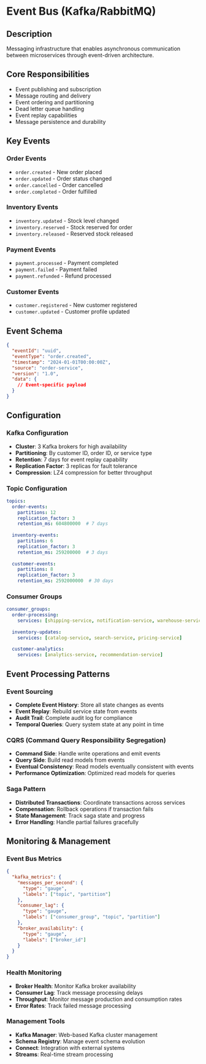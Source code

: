 # Event Bus (Kafka/RabbitMQ)

## Description
Messaging infrastructure that enables asynchronous communication between microservices through event-driven architecture.

## Core Responsibilities
- Event publishing and subscription
- Message routing and delivery
- Event ordering and partitioning
- Dead letter queue handling
- Event replay capabilities
- Message persistence and durability

## Key Events

### Order Events
- `order.created` - New order placed
- `order.updated` - Order status changed
- `order.cancelled` - Order cancelled
- `order.completed` - Order fulfilled

### Inventory Events
- `inventory.updated` - Stock level changed
- `inventory.reserved` - Stock reserved for order
- `inventory.released` - Reserved stock released

### Payment Events
- `payment.processed` - Payment completed
- `payment.failed` - Payment failed
- `payment.refunded` - Refund processed

### Customer Events
- `customer.registered` - New customer registered
- `customer.updated` - Customer profile updated

## Event Schema
```json
{
  "eventId": "uuid",
  "eventType": "order.created",
  "timestamp": "2024-01-01T00:00:00Z",
  "source": "order-service",
  "version": "1.0",
  "data": {
    // Event-specific payload
  }
}
```

## Configuration

### Kafka Configuration
- **Cluster**: 3 Kafka brokers for high availability
- **Partitioning**: By customer ID, order ID, or service type
- **Retention**: 7 days for event replay capability
- **Replication Factor**: 3 replicas for fault tolerance
- **Compression**: LZ4 compression for better throughput

### Topic Configuration
```yaml
topics:
  order-events:
    partitions: 12
    replication_factor: 3
    retention_ms: 604800000  # 7 days
    
  inventory-events:
    partitions: 6
    replication_factor: 3
    retention_ms: 259200000  # 3 days
    
  customer-events:
    partitions: 8
    replication_factor: 3
    retention_ms: 2592000000  # 30 days
```

### Consumer Groups
```yaml
consumer_groups:
  order-processing:
    services: [shipping-service, notification-service, warehouse-service]
    
  inventory-updates:
    services: [catalog-service, search-service, pricing-service]
    
  customer-analytics:
    services: [analytics-service, recommendation-service]
```

## Event Processing Patterns

### Event Sourcing
- **Complete Event History**: Store all state changes as events
- **Event Replay**: Rebuild service state from events
- **Audit Trail**: Complete audit log for compliance
- **Temporal Queries**: Query system state at any point in time

### CQRS (Command Query Responsibility Segregation)
- **Command Side**: Handle write operations and emit events
- **Query Side**: Build read models from events
- **Eventual Consistency**: Read models eventually consistent with events
- **Performance Optimization**: Optimized read models for queries

### Saga Pattern
- **Distributed Transactions**: Coordinate transactions across services
- **Compensation**: Rollback operations if transaction fails
- **State Management**: Track saga state and progress
- **Error Handling**: Handle partial failures gracefully

## Monitoring & Management

### Event Bus Metrics
```json
{
  "kafka_metrics": {
    "messages_per_second": {
      "type": "gauge",
      "labels": ["topic", "partition"]
    },
    "consumer_lag": {
      "type": "gauge", 
      "labels": ["consumer_group", "topic", "partition"]
    },
    "broker_availability": {
      "type": "gauge",
      "labels": ["broker_id"]
    }
  }
}
```

### Health Monitoring
- **Broker Health**: Monitor Kafka broker availability
- **Consumer Lag**: Track message processing delays
- **Throughput**: Monitor message production and consumption rates
- **Error Rates**: Track failed message processing

### Management Tools
- **Kafka Manager**: Web-based Kafka cluster management
- **Schema Registry**: Manage event schema evolution
- **Connect**: Integration with external systems
- **Streams**: Real-time stream processing